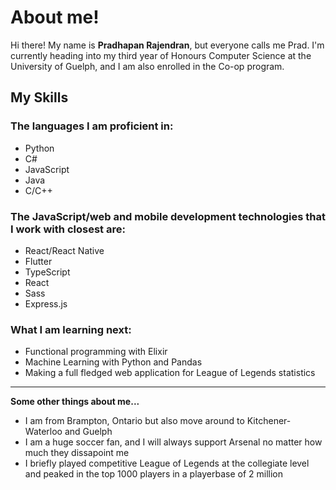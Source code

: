 # About me!

Hi there! My name is <strong>Pradhapan Rajendran</strong>, but everyone calls me Prad. I'm currently heading into my third year of Honours Computer Science 
at the University of Guelph, and I am also enrolled in the Co-op program.

## My Skills
### The languages I am proficient in:
<ul>
  <li>Python</li>
  <li>C#</li>
  <li>JavaScript</li>
  <li>Java</li>
  <li>C/C++</li>
</ul>

### The JavaScript/web and mobile development technologies that I work with closest are:
<ul>
  <li>React/React Native</li>
  <li>Flutter</li>
  <li>TypeScript</li>
  <li>React</li>
  <li>Sass</li>
  <li>Express.js</li>
</ul>

### What I am learning next:
<ul>
  <li>Functional programming with Elixir</li>
  <li>Machine Learning with Python and Pandas</li>
  <li>Making a full fledged web application for League of Legends statistics</li>
</ul>

<hr>

<strong>Some other things about me...</strong>
<ul>
  <li>I am from Brampton, Ontario but also move around to Kitchener-Waterloo and Guelph</li>
  <li>I am a huge soccer fan, and I will always support Arsenal no matter how much they dissapoint me</li>
  <li>I briefly played competitive League of Legends at the collegiate level and peaked in the top 1000 players in a playerbase of 2 million</li>
</ul>



<!---
pradhapanr/pradhapanr is a ✨ special ✨ repository because its `README.md` (this file) appears on your GitHub profile.
You can click the Preview link to take a look at your changes.
--->
